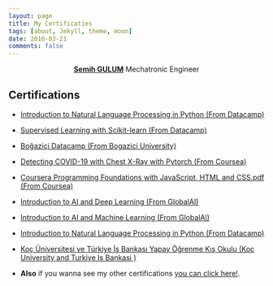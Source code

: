 ```yaml
---
layout: page
title: My Certificaties
tags: [about, Jekyll, theme, moon]
date: 2016-03-21
comments: false
---
```

    
<center><a href="http://semihstp.github.io/About"><b>Semih GULUM</b></a> Mechatronic Engineer </center>

## Certifications
* <p><a href="https://github.com/semihstp/semihstp.github.io/files/6475030/Introduction.to.Natural.Language.Processing.in.Python.pdf">Introduction to Natural Language Processing in Python (From Datacamp)</a></p>

* <p><a href="https://github.com/semihstp/semihstp.github.io/files/6475160/Supervised_Learning_with_Scikit-learn.pdf">Supervised Learning with Scikit-learn (From Datacamp)</a></p>

* <p><a href="https://github.com/semihstp/semihstp.github.io/files/6475165/Bogazici_Datacamp.pdf">Boğaziçi Datacamp (From Bogazici University)</a></p>

* <p><a href="https://github.com/semihstp/semihstp.github.io/files/6475171/Coursera_Detecting_COVID-19_with_Chest_X-Ray_usinf_Pytorch.pdf">Detecting COVID-19 with Chest X-Ray with Pytorch (From Coursea)</a></p>

* <p><a href="https://github.com/semihstp/semihstp.github.io/files/6475178/Coursera_Programming_Foundations_with_JavaScript.HTML_and_CSS.pdf">Coursera Programming Foundations with JavaScript, HTML and CSS.pdf (From Coursea)</a></p>

* <p><a href="https://github.com/semihstp/semihstp.github.io/files/6475186/GlobalAI_Introduction_to_AI_and_Deep_Learning.pdf">Introduction to AI and Deep Learning (From GlobalAI)</a></p>

* <p><a href="https://github.com/semihstp/semihstp.github.io/files/6475191/GlobalAI_Introduction_to_machine_Learning.pdf">Introduction to AI and Machine Learning (From GlobalAI)</a></p>

* <p><a href="https://github.com/semihstp/semihstp.github.io/files/6475030/Introduction.to.Natural.Language.Processing.in.Python.pdf">Introduction to Natural Language Processing in Python (From Datacamp)</a></p>

* <p><a href="https://github.com/semihstp/semihstp.github.io/files/6475201/KUISYOKO21_Semih_Gulum_sertifika.pdf">Koç Üniversitesi ve Türkiye İş Bankası Yapay Öğrenme Kış Okulu (Koc University and Turkiye Is Bankasi )</a></p>


* <p> <b>Also</b> if you wanna see my other certifications <a href="https://drive.google.com/drive/folders/1V2B3-Go6OB6kiNUDAfZjmy7AuRZG1r8p?usp=sharing">you can click here!</a>.</p>
